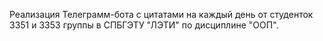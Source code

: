 Реализация Телеграмм-бота с цитатами на каждый день от студенток 3351 и 3353 группы в СПБГЭТУ "ЛЭТИ" по дисциплине "ООП".
